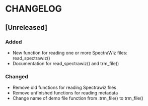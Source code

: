 # CHANGELOG
## [Unreleased]
### Added
- New function for reading one or more SpectraWiz files: read_spectrawiz()
- Documentation for read_spectrawiz() and trm_file()
### Changed
- Remove old functions for reading Spectrawiz files
- Remove unfinished functions for reading metadata
- Change name of demo file function from .trm_file() to trm_file()
